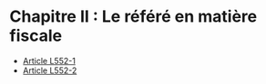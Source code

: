 # Chapitre II : Le référé en matière fiscale

- [Article L552-1](article-l552-1.md)
- [Article L552-2](article-l552-2.md)
